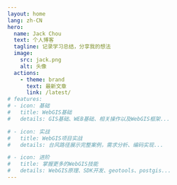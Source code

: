 ```yaml
---
layout: home
lang: zh-CN
hero:
  name: Jack Chou
  text: 个人博客
  tagline: 记录学习总结，分享我的想法
  image:
    src: jack.png
    alt: 头像
  actions:
    - theme: brand
      text: 最新文章
      link: /latest/
# features:
# - icon: 基础
#   title: WebGIS基础
#   details: GIS基础、WEB基础、相关操作以及WebGIS框架...

# - icon: 实战
#   title: WebGIS项目实战
#   details: 台风路径展示完整案例，需求分析、编码实现...

# - icon: 进阶
#   title: 掌握更多的WebGIS技能
#   details: WebGIS原理、SDK开发、geotools、postgis...
---
```

